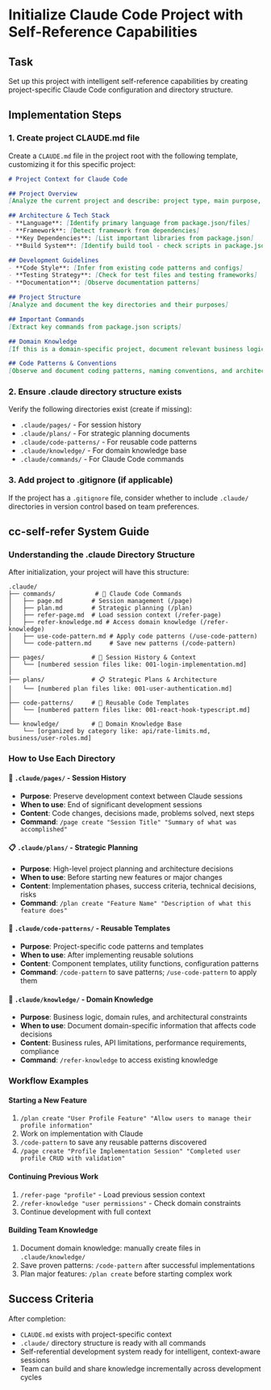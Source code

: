# Initialize Claude Code Project with Self-Reference Capabilities

## Task

Set up this project with intelligent self-reference capabilities by creating project-specific Claude Code configuration and directory structure.

## Implementation Steps

### 1. Create project CLAUDE.md file

Create a `CLAUDE.md` file in the project root with the following template, customizing it for this specific project:

```markdown
# Project Context for Claude Code

## Project Overview
[Analyze the current project and describe: project type, main purpose, key features]

## Architecture & Tech Stack
- **Language**: [Identify primary language from package.json/files]
- **Framework**: [Detect framework from dependencies]
- **Key Dependencies**: [List important libraries from package.json]
- **Build System**: [Identify build tool - check scripts in package.json]

## Development Guidelines
- **Code Style**: [Infer from existing code patterns and configs]
- **Testing Strategy**: [Check for test files and testing frameworks]
- **Documentation**: [Observe documentation patterns]

## Project Structure
[Analyze and document the key directories and their purposes]

## Important Commands
[Extract key commands from package.json scripts]

## Domain Knowledge
[If this is a domain-specific project, document relevant business logic or constraints]

## Code Patterns & Conventions
[Observe and document coding patterns, naming conventions, and architectural decisions used in this project]
```

### 2. Ensure .claude directory structure exists

Verify the following directories exist (create if missing):
- `.claude/pages/` - For session history
- `.claude/plans/` - For strategic planning documents  
- `.claude/code-patterns/` - For reusable code patterns
- `.claude/knowledge/` - For domain knowledge base
- `.claude/commands/` - For Claude Code commands

### 3. Add project to .gitignore (if applicable)

If the project has a `.gitignore` file, consider whether to include `.claude/` directories in version control based on team preferences.

## cc-self-refer System Guide

### Understanding the .claude Directory Structure

After initialization, your project will have this structure:

```
.claude/
├── commands/           # 🎯 Claude Code Commands
│   ├── page.md        # Session management (/page)
│   ├── plan.md        # Strategic planning (/plan)  
│   ├── refer-page.md  # Load session context (/refer-page)
│   ├── refer-knowledge.md # Access domain knowledge (/refer-knowledge)
│   ├── use-code-pattern.md # Apply code patterns (/use-code-pattern)
│   └── code-pattern.md     # Save new patterns (/code-pattern)
│
├── pages/             # 📄 Session History & Context
│   └── [numbered session files like: 001-login-implementation.md]
│
├── plans/             # 📋 Strategic Plans & Architecture  
│   └── [numbered plan files like: 001-user-authentication.md]
│
├── code-patterns/     # 🧩 Reusable Code Templates
│   └── [numbered pattern files like: 001-react-hook-typescript.md]
│
└── knowledge/         # 🧠 Domain Knowledge Base
    └── [organized by category like: api/rate-limits.md, business/user-roles.md]
```

### How to Use Each Directory

#### 📄 `.claude/pages/` - Session History
- **Purpose**: Preserve development context between Claude sessions
- **When to use**: End of significant development sessions
- **Content**: Code changes, decisions made, problems solved, next steps
- **Command**: `/page create "Session Title" "Summary of what was accomplished"`

#### 📋 `.claude/plans/` - Strategic Planning  
- **Purpose**: High-level project planning and architecture decisions
- **When to use**: Before starting new features or major changes
- **Content**: Implementation phases, success criteria, technical decisions, risks
- **Command**: `/plan create "Feature Name" "Description of what this feature does"`

#### 🧩 `.claude/code-patterns/` - Reusable Templates
- **Purpose**: Project-specific code patterns and templates
- **When to use**: After implementing reusable solutions
- **Content**: Component templates, utility functions, configuration patterns
- **Command**: `/code-pattern` to save patterns; `/use-code-pattern` to apply them

#### 🧠 `.claude/knowledge/` - Domain Knowledge
- **Purpose**: Business logic, domain rules, and architectural constraints  
- **When to use**: Document domain-specific information that affects code decisions
- **Content**: Business rules, API limitations, performance requirements, compliance
- **Command**: `/refer-knowledge` to access existing knowledge

### Workflow Examples

#### Starting a New Feature
1. `/plan create "User Profile Feature" "Allow users to manage their profile information"`
2. Work on implementation with Claude
3. `/code-pattern` to save any reusable patterns discovered
4. `/page create "Profile Implementation Session" "Completed user profile CRUD with validation"`

#### Continuing Previous Work
1. `/refer-page "profile"` - Load previous session context
2. `/refer-knowledge "user permissions"` - Check domain constraints
3. Continue development with full context

#### Building Team Knowledge  
1. Document domain knowledge: manually create files in `.claude/knowledge/`
2. Save proven patterns: `/code-pattern` after successful implementations
3. Plan major features: `/plan create` before starting complex work

## Success Criteria

After completion:
- `CLAUDE.md` exists with project-specific context
- `.claude/` directory structure is ready with all commands
- Self-referential development system ready for intelligent, context-aware sessions
- Team can build and share knowledge incrementally across development cycles